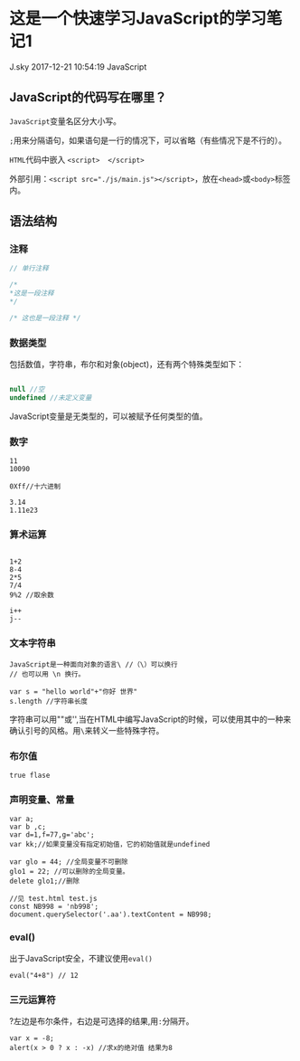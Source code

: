 <div class="blog-article">
<h1 class="title">这是一个快速学习JavaScript的学习笔记1</h1>
<span class="author">J.sky</span>
<span class="time">2017-12-21 10:54:19</span>
<span class="tag">JavaScript</span>
</div>

## JavaScript的代码写在哪里？

`JavaScript`变量名区分大小写。

`;`用来分隔语句，如果语句是一行的情况下，可以省略（有些情况下是不行的）。

`HTML`代码中嵌入 `<script>  </script>`

外部引用：`<script src="./js/main.js"></script>`，放在`<head>`或`<body>`标签内。

## <p id='m1'>语法结构</p>

### 注释

```JavaScript
// 单行注释

/*
*这是一段注释
*/

/* 这也是一段注释 */
```

### 数据类型

包括数值，字符串，布尔和对象(object)，还有两个特殊类型如下：

```JavaScript

null //空
undefined //未定义变量

```

JavaScript变量是无类型的，可以被赋予任何类型的值。


### 数字

```
11
10090

0Xff//十六进制

3.14
1.11e23

```

### 算术运算

```

1+2
8-4
2*5
7/4
9%2 //取余数

i++
j--

```

### 文本字符串

```
JavaScript是一种面向对象的语言\ //（\）可以换行
// 也可以用 \n 换行。

var s = "hello world"+"你好 世界"
s.length //字符串长度
```

字符串可以用""或'',当在HTML中编写JavaScript的时候，可以使用其中的一种来确认引号的风格。用`\`来转义一些特殊字符。

### 布尔值

`true flase`

### <p id='m2'>声明变量、常量</p>

```
var a;
var b ,c;
var d=1,f=77,g='abc';
var kk;//如果变量没有指定初始值，它的初始值就是undefined

var glo = 44; //全局变量不可删除
glo1 = 22; //可以删除的全局变量。
delete glo1;//删除

//见 test.html test.js
const NB998 = 'nb998';
document.querySelector('.aa').textContent = NB998;

```

### eval()

出于JavaScript安全，不建议使用`eval()`

```
eval("4+8") // 12

```

### 三元运算符

?左边是布尔条件，右边是可选择的结果,用`:`分隔开。

```
var x = -8;
alert(x > 0 ? x : -x) //求x的绝对值 结果为8

```
